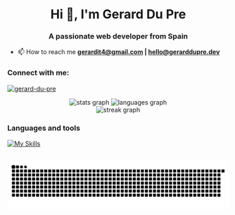 <h1 align="center">Hi 👋, I'm Gerard Du Pre</h1>
<h3 align="center">A passionate web developer from Spain</h3>

- 📫 How to reach me **gerardit4@gmail.com | hello@gerarddupre.dev**

<h3 align="left">Connect with me:</h3>
<p align="left">
<a href="https://linkedin.com/in/gerard-du-pre" target="blank"><img align="center" src="https://raw.githubusercontent.com/rahuldkjain/github-profile-readme-generator/master/src/images/icons/Social/linked-in-alt.svg" alt="gerard-du-pre" height="30" width="40" /></a>
</p>

<div align="center">
  <img src="https://github-readme-stats.vercel.app/api?username=GerardPolloRebozado&hide_title=false&hide_rank=true&show_icons=true&include_all_commits=true&count_private=true&disable_animations=false&theme=github_dark&locale=en&hide_border=true" height="150" alt="stats graph"  />
    <img src="https://github-readme-stats.vercel.app/api/top-langs?username=GerardPolloRebozado&locale=en&hide_title=false&layout=compact&card_width=320&langs_count=5&theme=github_dark&hide_border=true" height="150" alt="languages graph"  />
</br>
<img src="https://streak-stats.demolab.com?user=GerardPolloRebozado&locale=en&mode=daily&theme=github_dark&hide_border=true&border_radius=5" height="150" alt="streak graph"  />

</div>

### Languages and tools

[![My Skills](https://skillicons.dev/icons?i=js,html,css,react,ts,express,c,bash,clion,webstorm,cloudflare,docker,figma,firebase,github,githubactions,laravel,linux,nextjs,php)](https://skillicons.dev)

<br clear="both">

<img src="https://raw.githubusercontent.com/GerardPolloRebozado/GerardPolloRebozado/output/snake.svg" alt="Snake animation" />
